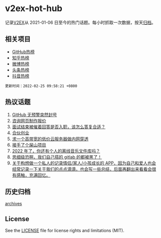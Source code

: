 # v2ex-hot-hub

 记录[V2EX](https://www.v2ex.com/)从 2021-01-06 日至今的热门话题。每小时抓取一次数据，按天[归档](archives)。
 
 ## 相关项目

- [GitHub热榜](https://github.com/snaildev/github-hot-hub)
- [知乎热榜](https://github.com/snaildev/zhihu-hot-hub)
- [微博热榜](https://github.com/snaildev/weibo-hot-hub)
- [头条热榜](https://github.com/snaildev/toutiao-hot-hub)
- [抖音热榜](https://github.com/snaildev/douyin-hot-hub)


 `更新时间：2022-02-25 09:58:21 +0800`

## 热议话题

1. [GitHub 无预警突然封号](https://www.v2ex.com/t/836086)
1. [咨询网页制作报价](https://www.v2ex.com/t/836121)
1. [面试结束被催着回答是否入职，该怎么答复合适？](https://www.v2ex.com/t/836119)
1. [合伙创业](https://www.v2ex.com/t/836145)
1. [求一个高带宽的低价云服务器做内网穿透](https://www.v2ex.com/t/836102)
1. [接手了个屎山项目](https://www.v2ex.com/t/836084)
1. [2022 年了，你还有个人的离线音乐文件库吗？](https://www.v2ex.com/t/836159)
1. [思细级恐啊，我们自己搭的 gitlab 的都被黑了！](https://www.v2ex.com/t/836253)
1. [关于构想做一个私人的记录情侣/家人/小孩成长的 APP，因为自己和爱人也会经常记录一下关于我们的点点滴滴，也会写一些总结，后面再翻出来看看会很有感触，充满回忆。](https://www.v2ex.com/t/836115)

## 历史归档

[archives](archives)

## License

See the [LICENSE](LICENSE) file for license rights and limitations (MIT).
